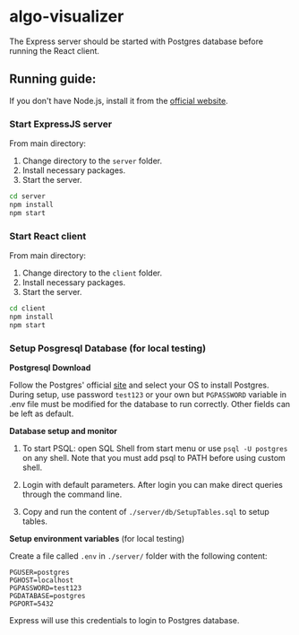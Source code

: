 # algo-visualizer

The Express server should be started with Postgres database before running the React client.

## **Running guide**:

If you don't have Node.js, install it from the [official website](https://nodejs.org/en/).

### **Start ExpressJS server**

From main directory:

1. Change directory to the `server` folder.
2. Install necessary packages.
3. Start the server.

```bash
cd server
npm install
npm start
```

### **Start React client**

From main directory:

1. Change directory to the `client` folder.
2. Install necessary packages.
3. Start the server.

```bash
cd client
npm install
npm start
```

### **Setup Posgresql Database** (for local testing)

**Postgresql Download**

Follow the Postgres' official [site](https://www.postgresql.org/download/) and select your OS to install Postgres. During setup, use password `test123` or your own but `PGPASSWORD` variable in .env file must be modified for the database to run correctly. Other fields can be left as default.

**Database setup and monitor**

1. To start PSQL: open SQL Shell from start menu or use `psql -U postgres` on any shell. Note that you must add psql to PATH before using custom shell.

2. Login with default parameters. After login you can make direct queries through the command line.

3. Copy and run the content of `./server/db/SetupTables.sql` to setup tables.

**Setup environment variables** (for local testing)

Create a file called `.env` in `./server/` folder with the following content:

```
PGUSER=postgres
PGHOST=localhost
PGPASSWORD=test123
PGDATABASE=postgres
PGPORT=5432
```

Express will use this credentials to login to Postgres database.
